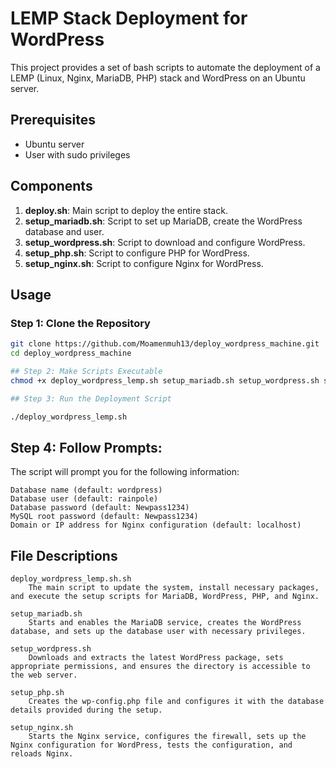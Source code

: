 # LEMP Stack Deployment for WordPress

This project provides a set of bash scripts to automate the deployment of a LEMP (Linux, Nginx, MariaDB, PHP) stack and WordPress on an Ubuntu server.

## Prerequisites

- Ubuntu server
- User with sudo privileges

## Components

1. **deploy.sh**: Main script to deploy the entire stack.
2. **setup_mariadb.sh**: Script to set up MariaDB, create the WordPress database and user.
3. **setup_wordpress.sh**: Script to download and configure WordPress.
4. **setup_php.sh**: Script to configure PHP for WordPress.
5. **setup_nginx.sh**: Script to configure Nginx for WordPress.

## Usage

### Step 1: Clone the Repository

```bash
git clone https://github.com/Moamenmuh13/deploy_wordpress_machine.git
cd deploy_wordpress_machine

## Step 2: Make Scripts Executable
chmod +x deploy_wordpress_lemp.sh setup_mariadb.sh setup_wordpress.sh setup_php.sh setup_nginx.sh|

## Step 3: Run the Deployment Script

./deploy_wordpress_lemp.sh
```

## Step 4: Follow Prompts: 
The script will prompt you for the following information:

    Database name (default: wordpress)
    Database user (default: rainpole)
    Database password (default: Newpass1234)
    MySQL root password (default: Newpass1234)
    Domain or IP address for Nginx configuration (default: localhost)


## File Descriptions
    deploy_wordpress_lemp.sh.sh
        The main script to update the system, install necessary packages, and execute the setup scripts for MariaDB, WordPress, PHP, and Nginx.

    setup_mariadb.sh
        Starts and enables the MariaDB service, creates the WordPress database, and sets up the database user with necessary privileges.

    setup_wordpress.sh
        Downloads and extracts the latest WordPress package, sets appropriate permissions, and ensures the directory is accessible to the web server.

    setup_php.sh
        Creates the wp-config.php file and configures it with the database details provided during the setup.

    setup_nginx.sh
        Starts the Nginx service, configures the firewall, sets up the Nginx configuration for WordPress, tests the configuration, and reloads Nginx.